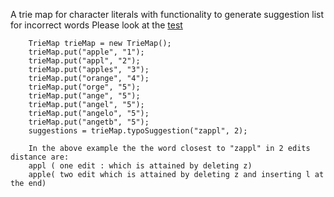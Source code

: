 A trie map for character literals with functionality to generate suggestion list for incorrect words
Please look at the [test](https://github.com/L-factorial/DataStructure-and-MulthiThreading-in-java-/blob/main/src/test/java/com/lfactorial/test/datastructure/trie/TrieMapTest.java)

        TrieMap trieMap = new TrieMap();
        trieMap.put("apple", "1");
        trieMap.put("appl", "2");
        trieMap.put("apples", "3");
        trieMap.put("orange", "4");
        trieMap.put("orge", "5");
        trieMap.put("ange", "5");
        trieMap.put("angel", "5");
        trieMap.put("angelo", "5");
        trieMap.put("angetb", "5");
        suggestions = trieMap.typoSuggestion("zappl", 2);
        
        In the above example the the word closest to "zappl" in 2 edits distance are: 
        appl ( one edit : which is attained by deleting z)
        apple( two edit which is attained by deleting z and inserting l at the end)
